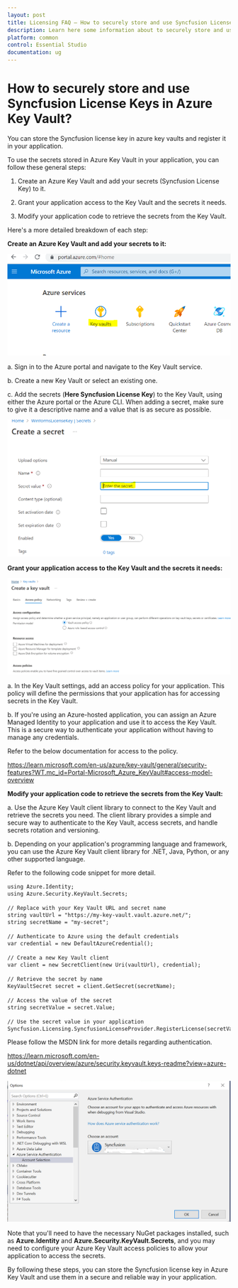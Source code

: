 ```yaml
---
layout: post
title: Licensing FAQ – How to securely store and use Syncfusion License Keys in Azure Key Vault | Syncfusion
description: Learn here some information about to securely store and use Syncfusion License Keys in Azure Key Vault.
platform: common
control: Essential Studio
documentation: ug
---
```


# How to securely store and use Syncfusion License Keys in Azure Key Vault?

You can store the Syncfusion license key in azure key vaults and register it in your application.

To use the secrets stored in Azure Key Vault in your application, you can follow these general steps:

1.	Create an Azure Key Vault and add your secrets (Syncfusion License Key) to it.

2.	Grant your application access to the Key Vault and the secrets it needs.

3.	Modify your application code to retrieve the secrets from the Key Vault.

Here's a more detailed breakdown of each step:


**Create an Azure Key Vault and add your secrets to it:**

![Azue Key Vault](licensing-images/azure-key-vault1.png)

a. Sign in to the Azure portal and navigate to the Key Vault service.

b. Create a new Key Vault or select an existing one.

c. Add the secrets (**Here Syncfusion License Key**) to the Key Vault, using either the Azure portal or the Azure CLI. When adding a secret, make sure to give it a descriptive name and a value that is as secure as possible.

![Azue Key Vault](licensing-images/azure-key-vault2.png)


**Grant your application access to the Key Vault and the secrets it needs:**

![Azue Key Vault](licensing-images/azure-key-vault3.png)

a. In the Key Vault settings, add an access policy for your application. This policy will define the permissions that your application has for accessing secrets in the Key Vault.

b. If you're using an Azure-hosted application, you can assign an Azure Managed Identity to your application and use it to access the Key Vault. This is a secure way to authenticate your application without having to manage any credentials. 

Refer to the below documentation for access to the policy. 

https://learn.microsoft.com/en-us/azure/key-vault/general/security-features?WT.mc_id=Portal-Microsoft_Azure_KeyVault#access-model-overview

 
**Modify your application code to retrieve the secrets from the Key Vault:**

a. Use the Azure Key Vault client library to connect to the Key Vault and retrieve the secrets you need. The client library provides a simple and secure way to authenticate to the Key Vault, access secrets, and handle secrets rotation and versioning.

b. Depending on your application's programming language and framework, you can use the Azure Key Vault client library for .NET, Java, Python, or any other supported language.

Refer to the following code snippet for more detail.

	using Azure.Identity;
	using Azure.Security.KeyVault.Secrets;
	
	// Replace with your Key Vault URL and secret name
	string vaultUrl = "https://my-key-vault.vault.azure.net/";
	string secretName = "my-secret";
	
	// Authenticate to Azure using the default credentials
	var credential = new DefaultAzureCredential();
	
	// Create a new Key Vault client
	var client = new SecretClient(new Uri(vaultUrl), credential);
	
	// Retrieve the secret by name
	KeyVaultSecret secret = client.GetSecret(secretName);
	
	// Access the value of the secret
	string secretValue = secret.Value;
	
	// Use the secret value in your application
	Syncfusion.Licensing.SyncfusionLicenseProvider.RegisterLicense(secretValue);

Please follow the MSDN link for more details regarding authentication.

https://learn.microsoft.com/en-us/dotnet/api/overview/azure/security.keyvault.keys-readme?view=azure-dotnet

![Azue Key Vault](licensing-images/azure-key-vault4.png)

Note that you'll need to have the necessary NuGet packages installed, such as **Azure.Identity** and **Azure.Security.KeyVault.Secrets**, and you may need to configure your Azure Key Vault access policies to allow your application to access the secrets.

By following these steps, you can store the Syncfusion license key in Azure Key Vault and use them in a secure and reliable way in your application.
